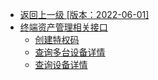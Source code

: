 - [返回上一级 [版本：2022-06-01]](开放API/云规范接口/版本：2022-06-01/_sidebar.md)
- [终端资产管理相关接口](开放API/云规范接口/版本：2022-06-01/终端资产管理相关接口/)
  - [创建特权码](开放API/云规范接口/版本：2022-06-01/终端资产管理相关接口/创建特权码.md)
  - [查询多台设备详情](开放API/云规范接口/版本：2022-06-01/终端资产管理相关接口/查询多台设备详情.md)
  - [查询设备详情](开放API/云规范接口/版本：2022-06-01/终端资产管理相关接口/查询设备详情.md)
